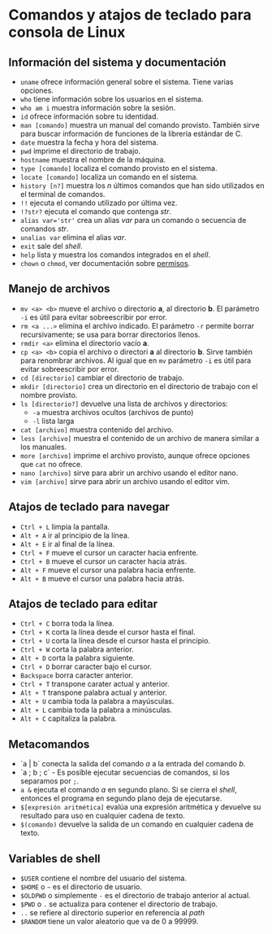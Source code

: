 Comandos y atajos de teclado para consola de Linux
==================================================
Información del sistema y documentación
---------------------------------------
 - `uname` ofrece información general sobre el sistema.
   Tiene varias opciones.
 - `who` tiene información sobre los usuarios en el sistema.
 - `who am i` muestra información sobre la sesión.
 - `id` ofrece información sobre tu identidad.
 - `man [comando]` muestra un manual del comando provisto.
    También sirve para buscar información de funciones
    de la librería estándar de C.
 - `date` muestra la fecha y hora del sistema.
 - `pwd` imprime el directorio de trabajo.
 - `hostname` muestra el nombre de la máquina.
 - `type [comando]` localiza el comando provisto en el sistema.
 - `locate [comando]` localiza un comando en el sistema.
 - `history [n?]` muestra los *n* últimos comandos que
    han sido utilizados en el terminal de comandos.
 - `!!` ejecuta el comando utilizado por última vez.
 - `!?str?` ejecuta el comando que contenga *str*.
 - `alias var='str'` crea un alias *var* para un comando o
    secuencia de comandos *str*.
 - `unalias var` elimina el alias *var*.
 - `exit` sale del *shell*.
 - `help` lista y muestra los comandos integrados en el *shell*.
 - `chown` o `chmod`, ver documentación sobre
   [permisos](permisos.md).

Manejo de archivos
------------------
 - `mv <a> <b>` mueve el archivo o directorio **a**, al directorio **b**.
   El parámetro `-i` es útil para evitar sobreescribir por error.
 - `rm <a ...>` elimina el archivo indicado. El parámetro `-r` permite
   borrar recursivamente; se usa para borrar directorios llenos.
 - `rmdir <a>` elimina el directorio vacío **a**.
 - `cp <a> <b>` copia el archivo o directori **a** al directorio **b**.
   Sirve también para renombrar archivos. Al igual que en `mv` parámetro
   `-i` es útil para evitar sobreescribir por error.
 - `cd [directorio]` cambiar el directorio de trabajo.
 - `mkdir [directorio]` crea un directorio en el directorio de trabajo
    con el nombre provisto.
 - `ls [directorio?]` devuelve una lista de archivos y directorios:
    - `-a` muestra archivos ocultos (archivos de punto)
    - `-l` lista larga
 - `cat [archivo]` muestra contenido del archivo.
 - `less [archivo]` muestra el contenido de un archivo de manera
    similar a los manuales.
 - `more [archivo]` imprime el archivo provisto, aunque ofrece opciones
    que `cat` no ofrece.
 - `nano [archivo]` sirve para abrir un archivo usando el editor nano.
 - `vim [archivo]` sirve para abrir un archivo usando el editor vim.

Atajos de teclado para navegar
------------------------------
 - `Ctrl + L` limpia la pantalla.
 - `Alt + A` ir al principio de la línea.
 - `Alt + E` ir al final de la línea.
 - `Ctrl + F` mueve el cursor un caracter hacia enfrente.
 - `Ctrl + B` mueve el cursor un caracter hacia atrás.
 - `Alt + F` mueve el cursor una palabra hacia enfrente.
 - `Alt + B` mueve el cursor una palabra hacia atrás.

Atajos de teclado para editar
-----------------------------
 - `Ctrl + C` borra toda la línea.
 - `Ctrl + K` corta la línea desde el cursor hasta el final.
 - `Ctrl + U` corta la línea desde el cursor hasta el principio.
 - `Ctrl + W` corta la palabra anterior.
 - `Alt + D` corta la palabra siguiente.
 - `Ctrl + D` borrar caracter bajo el cursor.
 - `Backspace` borra caracter anterior.
 - `Ctrl + T` transpone carater actual y anterior.
 - `Alt + T` transpone palabra actual y anterior.
 - `Alt + U` cambia toda la palabra a mayúsculas.
 - `Alt + L` cambia toda la palabra a minúsculas.
 - `Alt + C` capitaliza la palabra.

Metacomandos
------------
 - ´a | b´ conecta la salida del comando *a* a la entrada
   del comando *b*.
 - ´a ; b ; c´ - Es posible ejecutar secuencias de comandos,
   si los separamos por `;`.
 - `a &` ejecuta el comando *a* en segundo plano. Si se cierra el *shell*,
   entonces el programa en segundo plano deja de ejecutarse.
 - `$[expresión aritmética]` evalúa una expresión aritmética y
   devuelve su resultado para uso en cualquier cadena de texto.
 - `$(comando)` devuelve la salida de un comando en cualquier
   cadena de texto.

Variables de shell
------------------
 - `$USER` contiene el nombre del usuario del sistema.
 - `$HOME` o `~` es el directorio de usuario.
 - `$OLDPWD` o simplemente `-` es el directorio de trabajo anterior al actual.
 - `$PWD` o `.` se actualiza para contener el directorio de trabajo.
 - `..` se refiere al directorio superior en referencia al *path*
 - `$RANDOM` tiene un valor aleatorio que va de 0 a 99999.

